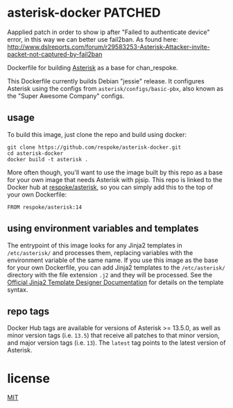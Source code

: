 # asterisk-docker PATCHED
Aapplied patch in order to show ip after "Failed to 
authenticate device" error, in this way we can better use fail2ban.
As found here: http://www.dslreports.com/forum/r29583253-Asterisk-Attacker-invite-packet-not-captured-by-fail2ban

Dockerfile for building [Asterisk][github/asterisk] as a base for chan_respoke.

This Dockerfile currently builds Debian "jessie" release.  It configures Asterisk 
using the configs from `asterisk/configs/basic-pbx`, also known as the "Super 
Awesome Company" configs.

## usage

To build this image, just clone the repo and build using docker:

    git clone https://github.com/respoke/asterisk-docker.git
    cd asterisk-docker
    docker build -t asterisk .

More often though, you'll want to use the image built by this repo as a base for your 
own image that needs Asterisk with pjsip. This repo is linked to the Docker hub at 
[respoke/asterisk][dockerhub/asterisk], so you can simply add this to the top of 
your own Dockerfile:

    FROM respoke/asterisk:14

## using environment variables and templates

The entrypoint of this image looks for any Jinja2 templates in `/etc/asterisk/` and
processes them, replacing variables with the environment variable of the same name.
If you use this image as the base for your own Dockerfile, you can add Jinja2
templates to the `/etc/asterisk/` directory with the file extension `.j2` and they will
be processed. See the [Official Jinja2 Template Designer Documentation][] for
details on the template syntax.

## repo tags

Docker Hub tags are available for versions of Asterisk >= 13.5.0, as well as minor 
version tags (i.e. `13.5`) that receive all patches to that minor version, and major 
version tags (i.e. `13`). The `latest` tag points to the latest version of Asterisk.

# license

[MIT](https://github.com/respoke/asterisk-docker/blob/master/LICENSE)

[github/asterisk]: https://github.com/asterisk/asterisk
[dockerhub/asterisk]: https://hub.docker.com/r/respoke/asterisk/
[Official Jinja2 Template Designer Documentation]: http://jinja.pocoo.org/docs/dev/templates/
